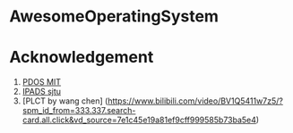 # AwesomeOperatingSystem

# Acknowledgement
1. [PDOS MIT](https://pdos.csail.mit.edu/6.828/2022/index.html)
2. [IPADS sjtu](https://ipads.se.sjtu.edu.cn/courses/os/)
3. [PLCT by wang chen] (https://www.bilibili.com/video/BV1Q5411w7z5/?spm_id_from=333.337.search-card.all.click&vd_source=7e1c45e19a81ef9cff999585b73ba5e4)
